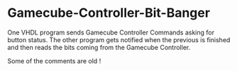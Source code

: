 # Gamecube-Controller-Bit-Banger
One VHDL program sends Gamecube Controller Commands asking for button status. The other program gets notified when the previous is finished and then reads the bits coming from the Gamecube Controller.

Some of the comments are old !
